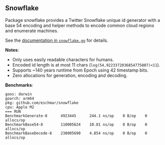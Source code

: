 ## Snowflake
Package snowflake provides a Twitter Snowflake unique id generator with a base 54 encoding and helper methods to encode common cloud regions and enumerate machines.

See the [documentation in `snowflake.go`](https://github.com/eschmar/snowflake/blob/master/snowflake.go) for details.

**Notes**:
- Only uses easily readable characters for humans.
- Encoded id length is at most 11 chars (`log(54,9223372036854775807)<11`).
- Supports ~140 years runtime from Epoch using 42 timestamp bits.
- Zero allocations for generation, encoding and decoding.

**Benchmarks**:
```
goos: darwin
goarch: arm64
pkg: github.com/eschmar/snowflake
cpu: Apple M2
=== RUN
BenchmarkGenerate-8      4923445      244.1 ns/op    0 B/op    0 allocs/op
BenchmarkBase54-8        110005624    10.81 ns/op    0 B/op    0 allocs/op
BenchmarkBaseDecode-8    238005690    4.854 ns/op    0 B/op    0 allocs/op
```
